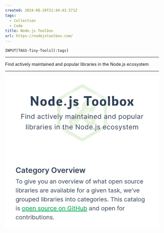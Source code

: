 ```yaml
---
created: 2024-08-28T21:44:43.571Z
tags: 
  - Collection
  - Code
title: Node.js Toolbox
url: https://nodejstoolbox.com/
---
```

```meta-bind
INPUT[TAGS-Tiny-Tools][:tags]
```

___
Find actively maintained and popular libraries in the Node.js ecosystem
___

![](_attachments/node-js-toolbox.jpg)
